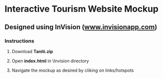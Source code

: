 # Interactive Tourism Website Mockup

## Designed using InVision (www.invisionapp.com)


### Instructions

  1. Download **Taniti.zip**
 
  2. Open **index.html** in \Invision directory
  
  3. Navigate the mockup as desired by cliking on links/hotspots
